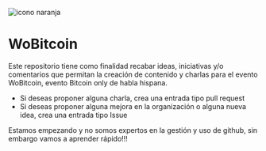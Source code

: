 ![icono naranja](https://user-images.githubusercontent.com/58108487/195281571-e7d4f189-c391-483c-9cb3-fc73a2aa1d63.png)
# WoBitcoin
Este repositorio tiene como finalidad recabar ideas, iniciativas y/o comentarios que permitan la creación de contenido y charlas para el evento WoBitcoin, evento Bitcoin only de habla hispana.

- Si deseas proponer alguna charla, crea una entrada tipo pull request
- Si deseas proponer alguna mejora en la organización o alguna nueva idea, crea una entrada tipo Issue

Estamos empezando y no somos expertos en la gestión y uso de github, sin embargo vamos a aprender rápido!!!
